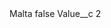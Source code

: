 <?xml version="1.0" encoding="UTF-8"?>
<CustomMetadata xmlns="http://soap.sforce.com/2006/04/metadata" xmlns:xsi="http://www.w3.org/2001/XMLSchema-instance" xmlns:xsd="http://www.w3.org/2001/XMLSchema">
    <label>Malta</label>
    <protected>false</protected>
    <values>
        <field>Value__c</field>
        <value xsi:type="xsd:string">2</value>
    </values>
</CustomMetadata>

